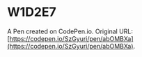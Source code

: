 # W1D2E7

A Pen created on CodePen.io. Original URL: [https://codepen.io/SzGyuri/pen/abOMBXa](https://codepen.io/SzGyuri/pen/abOMBXa).


